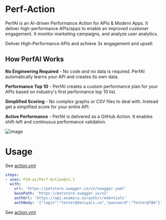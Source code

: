 # Perf-Action

PerfAI is an AI-driven Performance Action for APIs & Modern Apps.  It deliver high-performance APIs/apps to enable an improved customer engagement.  It monitor marketing campaigns, and analyze user analytics.  

Deliver High-Performance APIs and achieve 3x engagement and upsell.

## How PerfAI Works

**No Engineering Required** - No code and no data is required. PerfAI automatically learns your API and creates its own data.

**Performance Top 10** - PerfAI creates a custom performance plan for your APIs based on industry's first performance top 10 list. 

**Simplified Scoring** - No complex graphs or CSV files to deal with. Instead get a simplified score for your entire API. 

**Active Performance** - PerfAI is delivered as a GitHub Action. It enables shift-left and continuous performance validation. 

![image](https://github.com/P10-ai/Perf-Actions/assets/134328549/4c7ab821-bcff-40c8-85d8-c2dc97f8b1cc)


# Usage

See [action.yml](action.yml)

```yaml
steps:
- uses: P10-ai/Perf-Action@v1.1
  with:
    url: 'https://petstore.swagger.io/v2/swagger.yaml'
    basePath: 'https://petstore.swagger.io/v2'
    authUrl: 'https://api.examica.io/auth/credentials'
    authBody: '{"login":"tester@daniyals.ca","password":"Tester@786"}'
```



See [action.yml](https://github.com/P10-ai/Perf-Actions/blob/main/action.yml)
